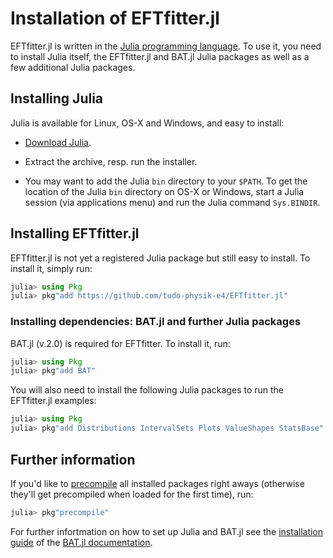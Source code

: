 # Installation of EFTfitter.jl

EFTfitter.jl is written in the [Julia programming language](https://julialang.org/). 
To use it, you need to install Julia itself, the EFTfitter.jl and BAT.jl Julia packages as well as a few additional Julia packages. 


## Installing Julia

Julia is available for Linux, OS-X and Windows, and easy to install:

* [Download Julia](https://julialang.org/downloads/).

* Extract the archive, resp. run the installer.

* You may want to add the Julia `bin` directory to your `$PATH`. To get the location of the Julia `bin` directory on OS-X or Windows, start a Julia session (via applications menu) and run the Julia command `Sys.BINDIR`.



## Installing EFTfitter.jl
EFTfitter.jl is not yet a registered Julia package but still easy to install.
To install it, simply run:
```julia
julia> using Pkg
julia> pkg"add https://github.com/tudo-physik-e4/EFTfitter.jl"
```
### Installing dependencies: BAT.jl and further Julia packages 
BAT.jl (v.2.0) is required for EFTfitter. To install it, run:
```julia
julia> using Pkg
julia> pkg"add BAT"
```

You will also need to install the following Julia packages to run the EFTfitter.jl examples:
```julia
julia> using Pkg
julia> pkg"add Distributions IntervalSets Plots ValueShapes StatsBase"
```
## Further information
If you'd like to [precompile](https://docs.julialang.org/en/v1/manual/modules/index.html#Module-initialization-and-precompilation-1) all installed packages right aways (otherwise they'll get precompiled when loaded for the first time), run:

```julia
julia> pkg"precompile"
```

For further infortmation on how to set up Julia and BAT.jl see the [installation guide](https://bat.github.io/BAT.jl/dev/installation/) of the [BAT.jl documentation](https://bat.github.io/BAT.jl/dev/).
